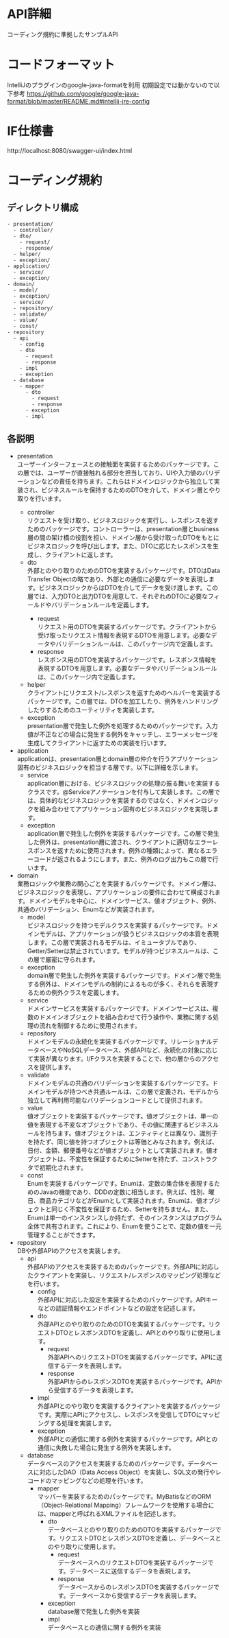 # API詳細
コーディング規約に準拠したサンプルAPI

# コードフォーマット
IntelliJのプラグインのgoogle-java-formatを利用
初期設定では動かないので以下参考
https://github.com/google/google-java-format/blob/master/README.md#intellij-jre-config

# IF仕様書
http://localhost:8080/swagger-ui/index.html

# コーディング規約
## ディレクトリ構成
```
- presentation/
  - controller/
  - dto/
    - request/
    - response/
  - helper/
  - exception/
- application/
  - service/
  - exception/
- domain/
  - model/
  - exception/
  - service/
  - repository/
  - validate/
  - value/
  - const/
- repository
  - api
    - config
    - dto
      - request
      - response
    - impl
    - exception
  - database
    - mapper
      - dto
        - request
        - response
      - exception
      - impl
```
## 各説明
- <span>presentation<span> <br>ユーザーインターフェースとの接触面を実装するためのパッケージです。この層では、ユーザーが直接触れる部分を担当しており、UIや入力値のバリデーションなどの責任を持ちます。これらはドメインロジックから独立して実装され、ビジネスルールを保持するためのDTOを介して、ドメイン層とやり取りを行います。
  - <span>controller<span> <br>リクエストを受け取り、ビジネスロジックを実行し、レスポンスを返すためのパッケージです。コントローラーは、presentation層とbusiness層の間の架け橋の役割を担い、ドメイン層から受け取ったDTOをもとにビジネスロジックを呼び出します。また、DTOに応じたレスポンスを生成し、クライアントに返します。
  - <span>dto<span> <br>外部とのやり取りのためのDTOを実装するパッケージです。DTOはData Transfer Objectの略であり、外部との通信に必要なデータを表現します。ビジネスロジックからはDTOを介してデータを受け渡します。この層では、入力DTOと出力DTOを用意して、それぞれのDTOに必要なフィールドやバリデーションルールを定義します。
    - <span>request<span> <br>リクエスト用のDTOを実装するパッケージです。クライアントから受け取ったリクエスト情報を表現するDTOを用意します。必要なデータやバリデーションルールは、このパッケージ内で定義します。
    - <span>response<span> <br>レスポンス用のDTOを実装するパッケージです。レスポンス情報を表現するDTOを用意します。必要なデータやバリデーションルールは、このパッケージ内で定義します。
  - <span>helper<span> <br>クライアントにリクエスト/レスポンスを返すためのヘルパーを実装するパッケージです。この層では、DTOを加工したり、例外をハンドリングしたりするためのユーティリティを実装します。
  - <span>exception<span> <br>presentation層で発生した例外を処理するためのパッケージです。入力値が不正などの場合に発生する例外をキャッチし、エラーメッセージを生成してクライアントに返すための実装を行います。
- <span>application</span><br>
  applicationは、presentation層とdomain層の仲介を行うアプリケーション固有のビジネスロジックを担当する層です。以下に詳細を示します。
  - <span>service</span><br>
    application層における、ビジネスロジックの処理の振る舞いを実装するクラスです。@Serviceアノテーションを付与して実装します。この層では、具体的なビジネスロジックを実装するのではなく、ドメインロジックを組み合わせてアプリケーション固有のビジネスロジックを実現します。
  - <span>exception</span><br>
    application層で発生した例外を実装するパッケージです。この層で発生した例外は、presentation層に渡され、クライアントに適切なエラーレスポンスを返すために使用されます。例外の種類によって、異なるエラーコードが返されるようにします。また、例外のログ出力もこの層で行います。
- <span>domain</span><br>業務ロジックや業務の関心ごとを実装するパッケージです。ドメイン層は、ビジネスロジックを表現し、アプリケーションの要件に合わせて構成されます。ドメインモデルを中心に、ドメインサービス、値オブジェクト、例外、共通のバリデーション、Enumなどが実装されます。
  - <span>model</span><br>ビジネスロジックを持つモデルクラスを実装するパッケージです。ドメインモデルは、アプリケーションが扱うビジネスロジックの本質を表現します。この層で実装されるモデルは、イミュータブルであり、Getter/Setterは禁止されています。モデルが持つビジネスルールは、この層で厳密に守られます。
  - <span>exception</span><br>domain層で発生した例外を実装するパッケージです。ドメイン層で発生する例外は、ドメインモデルの制約によるものが多く、それらを表現するための例外クラスを定義します。
  - <span>service</span><br>ドメインサービスを実装するパッケージです。ドメインサービスは、複数のドメインオブジェクトを組み合わせて行う操作や、業務に関する処理の流れを制御するために使用されます。
  - <span>repository</span><br>ドメインモデルの永続化を実装するパッケージです。リレーショナルデータベースやNoSQLデータベース、外部APIなど、永続化の対象に応じて実装が異なります。I/Fクラスを実装することで、他の層からのアクセスを提供します。
  - <span>validate</span><br>ドメインモデルの共通のバリデーションを実装するパッケージです。ドメインモデルが持つべき共通ルールは、この層で定義され、モデルから独立して再利用可能なバリデーションコードとして提供されます。
  - <span>value</span><br>値オブジェクトを実装するパッケージです。値オブジェクトは、単一の値を表現する不変なオブジェクトであり、その値に関連するビジネスルールを持ちます。値オブジェクトは、エンティティとは異なり、識別子を持たず、同じ値を持つオブジェクトは等価とみなされます。例えば、日付、金額、郵便番号などが値オブジェクトとして実装されます。値オブジェクトは、不変性を保証するためにSetterを持たず、コンストラクタで初期化されます。
  - <span>const</span><br>Enumを実装するパッケージです。Enumは、定数の集合体を表現するためのJavaの機能であり、DDDの定数に相当します。例えば、性別、曜日、商品カテゴリなどがEnumとして実装されます。Enumは、値オブジェクトと同じく不変性を保証するため、Setterを持ちません。また、Enumは単一のインスタンスしか持たず、そのインスタンスはプログラム全体で共有されます。これにより、Enumを使うことで、定数の値を一元管理することができます。
- <span>repository</span><br>DBや外部APIのアクセスを実装します。
  - <span>api</span><br>外部APIのアクセスを実装するためのパッケージです。外部APIに対応したクライアントを実装し、リクエスト/レスポンスのマッピング処理などを行います。
    - <span>config</span><br>外部APIに対応した設定を実装するためのパッケージです。APIキーなどの認証情報やエンドポイントなどの設定を記述します。
    - <span>dto</span><br>外部APIとのやり取りのためのDTOを実装するパッケージです。リクエストDTOとレスポンスDTOを定義し、APIとのやり取りに使用します。
      - <span>request</span><br>外部APIへのリクエストDTOを実装するパッケージです。APIに送信するデータを表現します。
      - <span>response</span><br>外部APIからのレスポンスDTOを実装するパッケージです。APIから受信するデータを表現します。
    - <span>impl</span><br>外部APIとのやり取りを実装するクライアントを実装するパッケージです。実際にAPIにアクセスし、レスポンスを受信してDTOにマッピングする処理を実装します。
    - <span>exception</span><br>外部APIとの通信に関する例外を実装するパッケージです。APIとの通信に失敗した場合に発生する例外を実装します。
  - <span>database</span><br>データベースのアクセスを実装するためのパッケージです。データベースに対応したDAO（Data Access Object）を実装し、SQL文の発行やレコードのマッピングなどの処理を行います。
    - <span>mapper</span><br>マッパーを実装するためのパッケージです。MyBatisなどのORM（Object-Relational Mapping）フレームワークを使用する場合には、mapperと呼ばれるXMLファイルを記述します。
      - <span>dto</span><br>データベースとのやり取りのためのDTOを実装するパッケージです。リクエストDTOとレスポンスDTOを定義し、データベースとのやり取りに使用します。
        - <span>request</span><br>データベースへのリクエストDTOを実装するパッケージです。データベースに送信するデータを表現します。
        - <span>response</span><br>データベースからのレスポンスDTOを実装するパッケージです。データベースから受信するデータを表現します。
      - <span>exception</span><br>database層で発生した例外を実装
      - <span>impl</span><br>データベースとの通信に関する例外を実装

